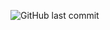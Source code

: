 ![GitHub last commit](https://img.shields.io/github/last-commit/reikolydia/Scripts_Various?style=for-the-badge)
